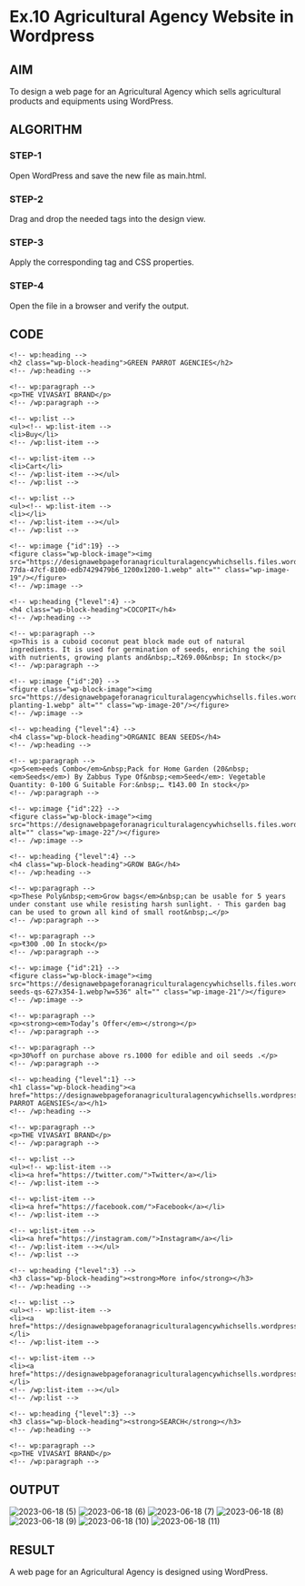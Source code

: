 # Ex.10 Agricultural Agency Website in Wordpress 
## AIM
  To design a web page for an Agricultural Agency which sells agricultural products and equipments using WordPress.

## ALGORITHM
### STEP-1
  Open WordPress and save the new file as main.html.

### STEP-2
  Drag and drop the needed tags into the design view.

### STEP-3
  Apply the corresponding tag and CSS properties.

### STEP-4
  Open the file in a browser and verify the output.
  
## CODE
```
<!-- wp:heading -->
<h2 class="wp-block-heading">GREEN PARROT AGENCIES</h2>
<!-- /wp:heading -->

<!-- wp:paragraph -->
<p>THE VIVASAYI BRAND</p>
<!-- /wp:paragraph -->

<!-- wp:list -->
<ul><!-- wp:list-item -->
<li>Buy</li>
<!-- /wp:list-item -->

<!-- wp:list-item -->
<li>Cart</li>
<!-- /wp:list-item --></ul>
<!-- /wp:list -->

<!-- wp:list -->
<ul><!-- wp:list-item -->
<li></li>
<!-- /wp:list-item --></ul>
<!-- /wp:list -->

<!-- wp:image {"id":19} -->
<figure class="wp-block-image"><img src="https://designawebpageforanagriculturalagencywhichsells.files.wordpress.com/2023/06/growbagsinfo_973cb4e3-77da-47cf-8100-edb7429479b6_1200x1200-1.webp" alt="" class="wp-image-19"/></figure>
<!-- /wp:image -->

<!-- wp:heading {"level":4} -->
<h4 class="wp-block-heading">COCOPIT</h4>
<!-- /wp:heading -->

<!-- wp:paragraph -->
<p>This is a cuboid coconut peat block made out of natural ingredients. It is used for germination of seeds, enriching the soil with nutrients, growing plants and&nbsp;…₹269.00&nbsp; ‎In stock</p>
<!-- /wp:paragraph -->

<!-- wp:image {"id":20} -->
<figure class="wp-block-image"><img src="https://designawebpageforanagriculturalagencywhichsells.files.wordpress.com/2023/06/seed-planting-1.webp" alt="" class="wp-image-20"/></figure>
<!-- /wp:image -->

<!-- wp:heading {"level":4} -->
<h4 class="wp-block-heading">ORGANIC BEAN SEEDS</h4>
<!-- /wp:heading -->

<!-- wp:paragraph -->
<p>S<em>eeds Combo</em>&nbsp;Pack for Home Garden (20&nbsp;<em>Seeds</em>) By Zabbus Type Of&nbsp;<em>Seed</em>: Vegetable Quantity: 0-100 G Suitable For:&nbsp;… ₹143.00 In stock</p>
<!-- /wp:paragraph -->

<!-- wp:image {"id":22} -->
<figure class="wp-block-image"><img src="https://designawebpageforanagriculturalagencywhichsells.files.wordpress.com/2023/06/cocogarden126.jpg" alt="" class="wp-image-22"/></figure>
<!-- /wp:image -->

<!-- wp:heading {"level":4} -->
<h4 class="wp-block-heading">GROW BAG</h4>
<!-- /wp:heading -->

<!-- wp:paragraph -->
<p>These Poly&nbsp;<em>Grow bags</em>&nbsp;can be usable for 5 years under constant use while resisting harsh sunlight. · This garden bag can be used to grown all kind of small root&nbsp;…</p>
<!-- /wp:paragraph -->

<!-- wp:paragraph -->
<p>₹300 .00 In stock</p>
<!-- /wp:paragraph -->

<!-- wp:image {"id":21} -->
<figure class="wp-block-image"><img src="https://designawebpageforanagriculturalagencywhichsells.files.wordpress.com/2023/06/pumpkin-seeds-qs-627x354-1.webp?w=536" alt="" class="wp-image-21"/></figure>
<!-- /wp:image -->

<!-- wp:paragraph -->
<p><strong><em>Today’s Offer</em></strong></p>
<!-- /wp:paragraph -->

<!-- wp:paragraph -->
<p>30%off on purchase above rs.1000 for edible and oil seeds .</p>
<!-- /wp:paragraph -->

<!-- wp:heading {"level":1} -->
<h1 class="wp-block-heading"><a href="https://designawebpageforanagriculturalagencywhichsells.wordpress.com/">GREEN PARROT AGENSIES</a></h1>
<!-- /wp:heading -->

<!-- wp:paragraph -->
<p>THE VIVASAYI BRAND</p>
<!-- /wp:paragraph -->

<!-- wp:list -->
<ul><!-- wp:list-item -->
<li><a href="https://twitter.com/">Twitter</a></li>
<!-- /wp:list-item -->

<!-- wp:list-item -->
<li><a href="https://facebook.com/">Facebook</a></li>
<!-- /wp:list-item -->

<!-- wp:list-item -->
<li><a href="https://instagram.com/">Instagram</a></li>
<!-- /wp:list-item --></ul>
<!-- /wp:list -->

<!-- wp:heading {"level":3} -->
<h3 class="wp-block-heading"><strong>More info</strong></h3>
<!-- /wp:heading -->

<!-- wp:list -->
<ul><!-- wp:list-item -->
<li><a href="https://designawebpageforanagriculturalagencywhichsells.wordpress.com/faqs/">FAQ</a></li>
<!-- /wp:list-item -->

<!-- wp:list-item -->
<li><a href="https://designawebpageforanagriculturalagencywhichsells.wordpress.com/contact/">CONTACT</a></li>
<!-- /wp:list-item --></ul>
<!-- /wp:list -->

<!-- wp:heading {"level":3} -->
<h3 class="wp-block-heading"><strong>SEARCH</strong></h3>
<!-- /wp:heading -->

<!-- wp:paragraph -->
<p>THE VIVASAYI BRAND</p>
<!-- /wp:paragraph -->
```
## OUTPUT 

![2023-06-18 (5)](https://github.com/NarendarNagalingamWEB/EX10_Web-Design/assets/128288529/7cabb6b6-9147-490f-8c4c-edce605a345d)
![2023-06-18 (6)](https://github.com/NarendarNagalingamWEB/EX10_Web-Design/assets/128288529/9f9707d6-4a16-43fb-a965-0c0700655355)
![2023-06-18 (7)](https://github.com/NarendarNagalingamWEB/EX10_Web-Design/assets/128288529/b0422ca0-e50d-4cc7-b39a-bc6ecb0d37c0)
![2023-06-18 (8)](https://github.com/NarendarNagalingamWEB/EX10_Web-Design/assets/128288529/f4e4c053-f302-4764-bdb8-b147a6cf9e77)
![2023-06-18 (9)](https://github.com/NarendarNagalingamWEB/EX10_Web-Design/assets/128288529/ec813029-8949-4cee-9a98-82b0252b29a5)
![2023-06-18 (10)](https://github.com/NarendarNagalingamWEB/EX10_Web-Design/assets/128288529/a9983de1-b74c-41e8-83b9-1160eaad301a)
![2023-06-18 (11)](https://github.com/NarendarNagalingamWEB/EX10_Web-Design/assets/128288529/79b54053-4bfe-446f-962a-60fb40681765)


## RESULT
  A web page for an Agricultural Agency is designed using WordPress.
